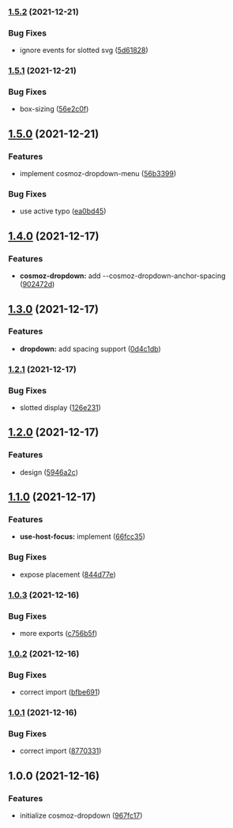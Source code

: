 ### [1.5.2](https://github.com/neovici/cosmoz-dropdown/compare/v1.5.1...v1.5.2) (2021-12-21)


### Bug Fixes

* ignore events for slotted svg ([5d61828](https://github.com/neovici/cosmoz-dropdown/commit/5d6182866f3c103314d6e2671e29fb75f1d260e7))

### [1.5.1](https://github.com/neovici/cosmoz-dropdown/compare/v1.5.0...v1.5.1) (2021-12-21)


### Bug Fixes

* box-sizing ([56e2c0f](https://github.com/neovici/cosmoz-dropdown/commit/56e2c0f50012f24813e397f9c1c34f3b32e656b1))

## [1.5.0](https://github.com/neovici/cosmoz-dropdown/compare/v1.4.0...v1.5.0) (2021-12-21)


### Features

* implement cosmoz-dropdown-menu ([56b3399](https://github.com/neovici/cosmoz-dropdown/commit/56b3399cde4b89ba899847c052d702c322956d28))


### Bug Fixes

* use active typo ([ea0bd45](https://github.com/neovici/cosmoz-dropdown/commit/ea0bd45cfaf4f284fb05badd9023e347bc5e884b))

## [1.4.0](https://github.com/neovici/cosmoz-dropdown/compare/v1.3.0...v1.4.0) (2021-12-17)


### Features

* **cosmoz-dropdown:** add --cosmoz-dropdown-anchor-spacing ([902472d](https://github.com/neovici/cosmoz-dropdown/commit/902472dbae6ba4f9de2d92bcc6346464aaee7538))

## [1.3.0](https://github.com/neovici/cosmoz-dropdown/compare/v1.2.1...v1.3.0) (2021-12-17)


### Features

* **dropdown:** add spacing support ([0d4c1db](https://github.com/neovici/cosmoz-dropdown/commit/0d4c1dbf0cbb75976709dff3d76385a17f5ad6ee))

### [1.2.1](https://github.com/neovici/cosmoz-dropdown/compare/v1.2.0...v1.2.1) (2021-12-17)


### Bug Fixes

* slotted display ([126e231](https://github.com/neovici/cosmoz-dropdown/commit/126e231e9ac6a6076727b9be76161c038b811e36))

## [1.2.0](https://github.com/neovici/cosmoz-dropdown/compare/v1.1.0...v1.2.0) (2021-12-17)


### Features

* design ([5946a2c](https://github.com/neovici/cosmoz-dropdown/commit/5946a2c55926f276aa1d100796012cb76819f60c))

## [1.1.0](https://github.com/neovici/cosmoz-dropdown/compare/v1.0.3...v1.1.0) (2021-12-17)


### Features

* **use-host-focus:** implement ([66fcc35](https://github.com/neovici/cosmoz-dropdown/commit/66fcc35efb615b74ef4add013c5706d0f75b6725))


### Bug Fixes

* expose placement ([844d77e](https://github.com/neovici/cosmoz-dropdown/commit/844d77ef261b7ea0600798f9687424fe727bae4e))

### [1.0.3](https://github.com/neovici/cosmoz-dropdown/compare/v1.0.2...v1.0.3) (2021-12-16)


### Bug Fixes

* more exports ([c756b5f](https://github.com/neovici/cosmoz-dropdown/commit/c756b5fb33966d5aee676021cb59c3a3ca312bdb))

### [1.0.2](https://github.com/neovici/cosmoz-dropdown/compare/v1.0.1...v1.0.2) (2021-12-16)


### Bug Fixes

* correct import ([bfbe691](https://github.com/neovici/cosmoz-dropdown/commit/bfbe6914635240a6001e2f5b0faca0e63a76c627))

### [1.0.1](https://github.com/neovici/cosmoz-dropdown/compare/v1.0.0...v1.0.1) (2021-12-16)


### Bug Fixes

* correct import ([8770331](https://github.com/neovici/cosmoz-dropdown/commit/87703319eb51fa13f353c2c8489ac3becb264d60))

## 1.0.0 (2021-12-16)


### Features

* initialize cosmoz-dropdown ([967fc17](https://github.com/neovici/cosmoz-dropdown/commit/967fc173ce66ba0f190fa024455309d384f41c7b))
